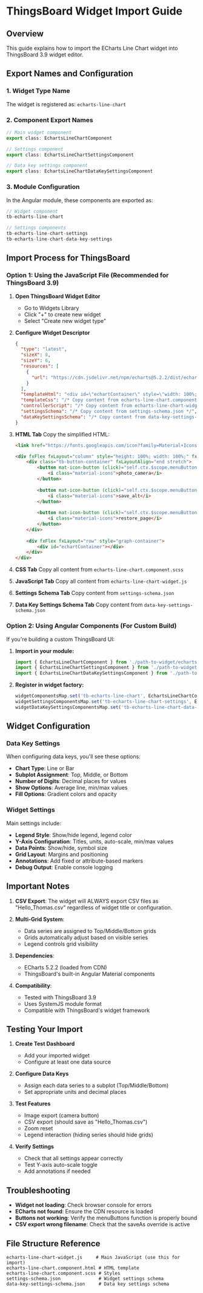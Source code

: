 # ThingsBoard Widget Import Guide

## Overview
This guide explains how to import the ECharts Line Chart widget into ThingsBoard 3.9 widget editor.

## Export Names and Configuration

### 1. **Widget Type Name**
The widget is registered as: `echarts-line-chart`

### 2. **Component Export Names**
```typescript
// Main widget component
export class: EchartsLineChartComponent

// Settings component
export class: EchartsLineChartSettingsComponent

// Data key settings component
export class: EchartsLineChartDataKeySettingsComponent
```

### 3. **Module Configuration**
In the Angular module, these components are exported as:
```typescript
// Widget component
tb-echarts-line-chart

// Settings components
tb-echarts-line-chart-settings
tb-echarts-line-chart-data-key-settings
```

## Import Process for ThingsBoard

### Option 1: Using the JavaScript File (Recommended for ThingsBoard 3.9)

1. **Open ThingsBoard Widget Editor**
   - Go to Widgets Library
   - Click "+" to create new widget
   - Select "Create new widget type"

2. **Configure Widget Descriptor**
   ```json
   {
     "type": "latest",
     "sizeX": 8,
     "sizeY": 6,
     "resources": [
       {
         "url": "https://cdn.jsdelivr.net/npm/echarts@5.2.2/dist/echarts.min.js"
       }
     ],
     "templateHtml": "<div id=\"echartContainer\" style=\"width: 100%; height: 100%;\"></div>",
     "templateCss": "/* Copy content from echarts-line-chart.component.scss */",
     "controllerScript": "/* Copy content from echarts-line-chart-widget.js */",
     "settingsSchema": "/* Copy content from settings-schema.json */",
     "dataKeySettingsSchema": "/* Copy content from data-key-settings-schema.json */"
   }
   ```

3. **HTML Tab**
   Copy the simplified HTML:
   ```html
   <link href="https://fonts.googleapis.com/icon?family=Material+Icons" rel="stylesheet">
   
   <div fxFlex fxLayout="column" style="height: 100%; width: 100%;" fxLayoutAlign="start stretch">
       <div class="tb-button-container" fxLayoutAlign="end stretch">
           <button mat-icon-button (click)="self.ctx.$scope.menuButtons('genImage')" class="tb-button" matTooltipPosition="above" matTooltip="Download Image">
               <i class="material-icons">photo_camera</i>
           </button>
           
           <button mat-icon-button (click)="self.ctx.$scope.menuButtons('exportCsv')" class="tb-button" matTooltipPosition="above" matTooltip="Export to CSV">
               <i class="material-icons">save_alt</i>
           </button>
           
           <button mat-icon-button (click)="self.ctx.$scope.menuButtons('reset')" class="tb-button" matTooltipPosition="above" matTooltip="Reset Zoom">
               <i class="material-icons">restore_page</i>
           </button>
       </div>
       
       <div fxFlex fxLayout="row" style="graph-container">
           <div id="echartContainer"></div>
       </div>
   </div>
   ```

4. **CSS Tab**
   Copy all content from `echarts-line-chart.component.scss`

5. **JavaScript Tab**
   Copy all content from `echarts-line-chart-widget.js`

6. **Settings Schema Tab**
   Copy content from `settings-schema.json`

7. **Data Key Settings Schema Tab**
   Copy content from `data-key-settings-schema.json`

### Option 2: Using Angular Components (For Custom Build)

If you're building a custom ThingsBoard UI:

1. **Import in your module:**
   ```typescript
   import { EchartsLineChartComponent } from './path-to-widget/echarts-line-chart.component';
   import { EchartsLineChartSettingsComponent } from './path-to-widget/settings/echarts-line-chart-settings.component';
   import { EchartsLineChartDataKeySettingsComponent } from './path-to-widget/data-key-settings/echarts-line-chart-data-key-settings.component';
   ```

2. **Register in widget factory:**
   ```typescript
   widgetComponentsMap.set('tb-echarts-line-chart', EchartsLineChartComponent);
   widgetSettingsComponentsMap.set('tb-echarts-line-chart-settings', EchartsLineChartSettingsComponent);
   widgetDataKeySettingsComponentsMap.set('tb-echarts-line-chart-data-key-settings', EchartsLineChartDataKeySettingsComponent);
   ```

## Widget Configuration

### Data Key Settings
When configuring data keys, you'll see these options:
- **Chart Type**: Line or Bar
- **Subplot Assignment**: Top, Middle, or Bottom
- **Number of Digits**: Decimal places for values
- **Show Options**: Average line, min/max values
- **Fill Options**: Gradient colors and opacity

### Widget Settings
Main settings include:
- **Legend Style**: Show/hide legend, legend color
- **Y-Axis Configuration**: Titles, units, auto-scale, min/max values
- **Data Points**: Show/hide, symbol size
- **Grid Layout**: Margins and positioning
- **Annotations**: Add fixed or attribute-based markers
- **Debug Output**: Enable console logging

## Important Notes

1. **CSV Export**: The widget will ALWAYS export CSV files as "Hello_Thomas.csv" regardless of widget title or configuration.

2. **Multi-Grid System**: 
   - Data series are assigned to Top/Middle/Bottom grids
   - Grids automatically adjust based on visible series
   - Legend controls grid visibility

3. **Dependencies**:
   - ECharts 5.2.2 (loaded from CDN)
   - ThingsBoard's built-in Angular Material components

4. **Compatibility**:
   - Tested with ThingsBoard 3.9
   - Uses SystemJS module format
   - Compatible with ThingsBoard's widget framework

## Testing Your Import

1. **Create Test Dashboard**
   - Add your imported widget
   - Configure at least one data source

2. **Configure Data Keys**
   - Assign each data series to a subplot (Top/Middle/Bottom)
   - Set appropriate units and decimal places

3. **Test Features**
   - Image export (camera button)
   - CSV export (should save as "Hello_Thomas.csv")
   - Zoom reset
   - Legend interaction (hiding series should hide grids)

4. **Verify Settings**
   - Check that all settings appear correctly
   - Test Y-axis auto-scale toggle
   - Add annotations if needed

## Troubleshooting

- **Widget not loading**: Check browser console for errors
- **ECharts not found**: Ensure the CDN resource is loaded
- **Buttons not working**: Verify the menuButtons function is properly bound
- **CSV export wrong filename**: Check that the saveAs override is active

## File Structure Reference
```
echarts-line-chart-widget.js     # Main JavaScript (use this for import)
echarts-line-chart.component.html # HTML template
echarts-line-chart.component.scss # Styles
settings-schema.json              # Widget settings schema
data-key-settings-schema.json     # Data key settings schema
```